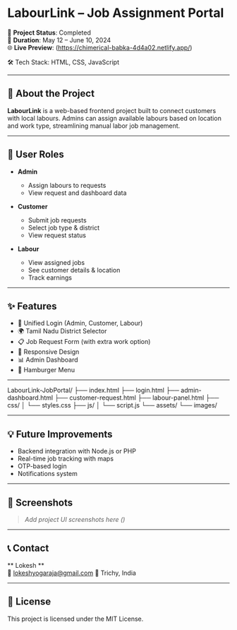 # LabourLink – Job Assignment Portal

🚧 **Project Status**: Completed  
📅 **Duration**: May 12 – June 10, 2024  
🌐 **Live Preview**: (https://chimerical-babka-4d4a02.netlify.app/)

🛠️ Tech Stack: HTML, CSS, JavaScript

---

## 📌 About the Project

**LabourLink** is a web-based frontend project built to connect customers with local labours. Admins can assign available labours based on location and work type, streamlining manual labor job management.

---

## 👥 User Roles

- **Admin**  
  - Assign labours to requests  
  - View request and dashboard data

- **Customer**  
  - Submit job requests  
  - Select job type & district  
  - View request status

- **Labour**  
  - View assigned jobs  
  - See customer details & location  
  - Track earnings

---

## ✨ Features

- 🔐 Unified Login (Admin, Customer, Labour)
- 🌍 Tamil Nadu District Selector
- 📋 Job Request Form (with extra work option)
- 📱 Responsive Design
- 📊 Admin Dashboard
- 🍔 Hamburger Menu

---

LabourLink-JobPortal/
├── index.html
├── login.html
├── admin-dashboard.html
├── customer-request.html
├── labour-panel.html
├── css/
│   └── styles.css
├── js/
│   └── script.js
└── assets/
    └── images/

---

## 💡 Future Improvements

- Backend integration with Node.js or PHP  
- Real-time job tracking with maps  
- OTP-based login  
- Notifications system

---

## 📸 Screenshots

> _Add project UI screenshots here ()_

---

## 📞 Contact

** Lokesh **  
📧 lokeshyogaraja@gmail.com 
📍 Trichy, India

---

## 📜 License

This project is licensed under the MIT License.
